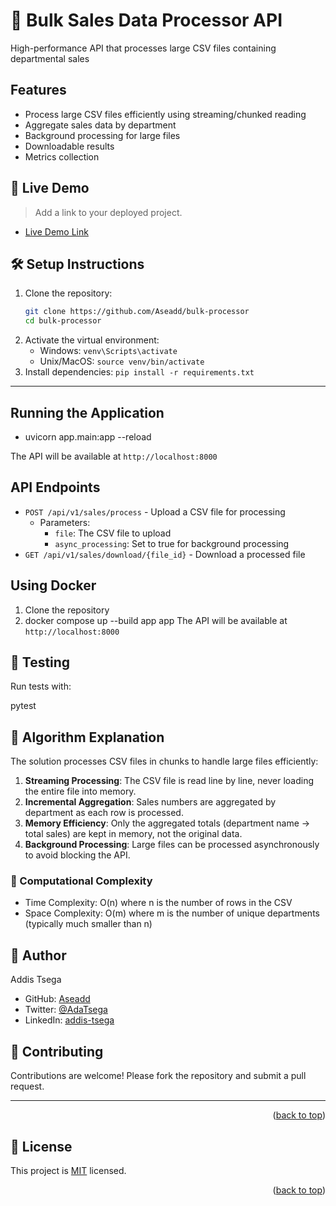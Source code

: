 # 🧪 Bulk Sales Data Processor API

High-performance API that processes large CSV files containing departmental sales

## Features

- Process large CSV files efficiently using streaming/chunked reading
- Aggregate sales data by department
- Background processing for large files
- Downloadable results
- Metrics collection

## 🚀 Live Demo <a name="live-demo"></a>

> Add a link to your deployed project.
- [Live Demo Link](https://bulk-processor.onrender.com/docs) 

## 🛠️ Setup Instructions

1.  Clone the repository:
    ```bash
    git clone https://github.com/Aseadd/bulk-processor
    cd bulk-processor
    ```
2.  Activate the virtual environment:
    - Windows: `venv\Scripts\activate`
    - Unix/MacOS: `source venv/bin/activate`
3.  Install dependencies: `pip install -r requirements.txt`

---

## Running the Application

- uvicorn app.main:app --reload

The API will be available at `http://localhost:8000`

## API Endpoints

- `POST /api/v1/sales/process` - Upload a CSV file for processing
  - Parameters:
    - `file`: The CSV file to upload
    - `async_processing`: Set to true for background processing
- `GET /api/v1/sales/download/{file_id}` - Download a processed file

## Using Docker

1. Clone the repository
2. docker compose up --build app app
   The API will be available at `http://localhost:8000`

## 🧪 Testing

Run tests with:

pytest

## 🧱 Algorithm Explanation

The solution processes CSV files in chunks to handle large files efficiently:

1. **Streaming Processing**: The CSV file is read line by line, never loading the entire file into memory.
2. **Incremental Aggregation**: Sales numbers are aggregated by department as each row is processed.
3. **Memory Efficiency**: Only the aggregated totals (department name → total sales) are kept in memory, not the original data.
4. **Background Processing**: Large files can be processed asynchronously to avoid blocking the API.

### 🧱 Computational Complexity

- Time Complexity: O(n) where n is the number of rows in the CSV
- Space Complexity: O(m) where m is the number of unique departments (typically much smaller than n)

## 👥 Author <a name="author"></a>

Addis Tsega

- GitHub: [Aseadd](https://github.com/Aseadd)
- Twitter: [@AdaTsega](https://twitter.com/AdaTsega)
- LinkedIn: [addis-tsega](https://www.linkedin.com/in/addis-tsega/)

## 🤝 Contributing

Contributions are welcome! Please fork the repository and submit a pull request.

---

<p align="right">(<a href="#readme-top">back to top</a>)</p>

<!-- LICENSE -->

## 📝 License <a name="license"></a>

This project is [MIT](./MIT.md) licensed.

<p align="right">(<a href="#readme-top">back to top</a>)</p>
